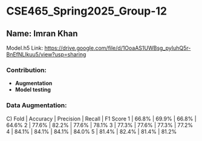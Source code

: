 # CSE465_Spring2025_Group-12  

## Name: Imran Khan  

Model.h5 Link:
https://drive.google.com/file/d/1OoaAS1UWBsg_pyIuhQ5r-BnEfNLlkuu5/view?usp=sharing

### Contribution:  
- **Augmentation**  
- **Model testing**  

### Data Augmentation:  

C) Fold | Accuracy | Precision | Recall | F1 Score
1 | 66.8% | 69.9% | 66.8% | 64.6%
2 | 77.6% | 82.2% | 77.6% | 78.1%
3 | 77.3% | 77.6% | 77.3% | 77.2%
4 | 84.1% | 84.1% | 84.1% | 84.0%
5 | 81.4% | 82.4% | 81.4% | 81.2%
